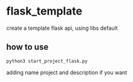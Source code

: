# flask_template
create a template flask api, using libs default

## how to use

`python3 start_project_flask.py`

adding name project and description if you want
